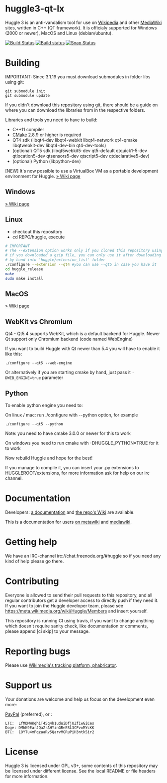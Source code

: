huggle3-qt-lx
=============

Huggle 3 is an anti-vandalism tool for use on [Wikipedia](https://wikipedia.org) and other [MediaWiki](https://mediawiki.org) sites, written in C++ (QT framework). It is officialy supported for Windows (2000 or newer), MacOS and Linux (debian/ubuntu).

[![Build Status](https://api.travis-ci.org/huggle/huggle3-qt-lx.png?branch=master)](https://travis-ci.org/huggle/huggle3-qt-lx/)
[![Build status](https://ci.appveyor.com/api/projects/status/huy2phxnc95m77sl?svg=true)](https://ci.appveyor.com/project/benapetr/huggle3-qt-lx)
[![Snap Status](https://build.snapcraft.io/badge/huggle/huggle3-qt-lx.svg)](https://build.snapcraft.io/user/huggle/huggle3-qt-lx)

Building
=========

IMPORTANT: Since 3.1.19 you must download submodules in folder libs using git:

```
git submodule init
git submodule update
```

If you didn't download this repository using git, there should be a guide on where you can download the libraries from in the respective folders.

Libraries and tools you need to have to build:
* C++11 compiler
* [CMake](https://github.com/Kitware/CMake) 2.8.9 or higher is required
* QT4 sdk (libqt4-dev libqt4-webkit libqt4-network qt4-qmake libqtwebkit-dev libqt4-dev-bin qt4-dev-tools)
* (optional) QT5 sdk (libqt5webkit5-dev qt5-default qtquick1-5-dev qtlocation5-dev qtsensors5-dev qtscript5-dev qtdeclarative5-dev)
* (optional) Python (libpython-dev)

[NEW] It's now possible to use a VirtualBox VM as a portable development environment for Huggle. [» Wiki page](https://github.com/huggle/huggle3-qt-lx/wiki/Portable-development-environment)

Windows
-------------
[» Wiki page](https://github.com/huggle/huggle3-qt-lx/wiki/Building-on-Windows)

Linux
-------------
* checkout this repository
* cd REPO/huggle, execute

```sh
# IMPORTANT
# The --extension option works only if you cloned this repository using git
# if you downloaded a gzip file, you can only use it after downloading them
# by hand into 'huggle/extension_list' folder
./configure --extension --qt4 #you can use --qt5 in case you have it
cd huggle_release
make
sudo make install
```

MacOS
------------
[» Wiki page](https://github.com/huggle/huggle3-qt-lx/wiki/Building-on-MacOS)

WebKit vs Chromium
-------------------
Qt4 - Qt5.4 supports WebKit, which is a default backend for Huggle. Newer Qt support only Chromium backend (code named WebEngine)

If you want to build Huggle with Qt newer than 5.4 you will have to enable it like this:

```
./configure --qt5 --web-engine
```

Or alternatively if you are starting cmake by hand, just pass it `-DWEB_ENGINE=true` parameter

Python
------------
To enable python engine you need to:

On linux / mac:
run ./configure with --python option, for example
```
./configure --qt5 --python
```
Note: you need to have cmake 3.0.0 or newer for this to work

On windows you need to run cmake with -DHUGGLE_PYTHON=TRUE for it to work

Now rebuild Huggle and hope for the best!

If you manage to compile it, you can insert your .py extensions to HUGGLEROOT/extensions, for more
information ask for help on our irc channel.

Documentation
=============

Developers: [a documentation](https://tools.wmflabs.org/huggle/docs/head/) and [the repo's Wiki](https://github.com/huggle/huggle3-qt-lx/wiki) are available.

This is a documentation for users [on metawiki](https://meta.wikimedia.org/wiki/Huggle) and [mediawiki](https://www.mediawiki.org/wiki/Manual:Huggle).

Getting help
=============

We have an IRC-channel irc://chat.freenode.org/#huggle so if you need any kind of help please go there.

Contributing
=============

Everyone is allowed to send their pull requests to this repository, and all regular contributors
get a developer access to directly push if they need it. If you want to join the Huggle
developer team, please see https://meta.wikimedia.org/wiki/Huggle/Members and insert yourself.

This repository is running CI using travis, if you want to change anything which doesn't require
sanity check, like documentation or comments, please append [ci skip] to your message.

Reporting bugs
===============
Please use [Wikimedia's tracking platform, phabricator](https://phabricator.wikimedia.org/maniphest/task/create/?projects=Huggle).

Support us
===============

Your donations are welcome and help us focus on the development even more:

[PayPal](http://tools.wmflabs.org/huggle/donate.htm) (preferred), or :
```
LTC:  LfMDMWKqhiT45q4h1uduiDfjUZfiwGiCes
Doge: DMhK9EarJQaZrAHYinGReESL3CPvoMYcKK
BTC:  18YTu4mPqzaaRv5QarvMGRuPiH3ntk5ir2
```

License
===============

Huggle 3 is licensed under GPL v3+, some contents of this repository may be licensed under
different license. See the local README or file headers for more information.
